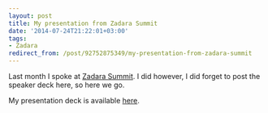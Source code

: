 ```yaml
---
layout: post
title: My presentation from Zadara Summit
date: '2014-07-24T21:22:01+03:00'
tags:
- Zadara
redirect_from: /post/92752875349/my-presentation-from-zadara-summit
---
```


Last month I spoke at [Zadara Summit](http://zadarasummit2014.conference-websites.co.uk/). I did however, I did forget to post the speaker deck here, so here we go.

My presentation deck is available [here](https://speakerdeck.com/vpetersson/cloudsigma-zadara-summit).
